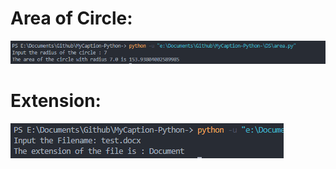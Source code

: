 # Area of Circle:
![op](https://github.com/asifshaik02/MyCaption-Python-/blob/main/screenshots/area.png)

# Extension:
![op](https://github.com/asifshaik02/MyCaption-Python-/blob/main/screenshots/extension.png)
